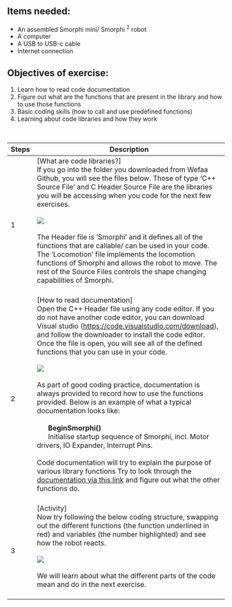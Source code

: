 ## Items needed:
* An assembled Smorphi mini/ Smorphi <sup>2</sup> robot
* A computer
* A USB to USB-c cable
* Internet connection
## Objectives of exercise:
1. Learn how to read code documentation
2. Figure out what are the functions that are present in the library and how to use those functions
3. Basic coding skills (how to call and use predefined functions)
4. Learning about code libraries and how they work

<br />

Steps | Description
-- | --
1 | [What are code libraries?]<br />If you go into the folder you downloaded from Wefaa Github, you will see the files below. Those of type ‘C++ Source File’ and C Header Source File are the libraries you will be accessing when you code for the next few exercises.<br /><br />![](https://github.com/WefaaRobotics/Smorphi-Wiki/blob/main/Robot%20exercises%20images/3/3.1.png)<br /><br />The Header file is ‘Smorphi’ and it defines all of the functions that are callable/ can be used in your code. The ‘Locomotion’ file implements the locomotion functions of Smorphi and allows the robot to move. The rest of the Source Files controls the shape changing capabilities of Smorphi.<br /><br />
2 | [How to read documentation]<br />Open the C++ Header file using any code editor. If you do not have another code editor, you can download Visual studio (https://code.visualstudio.com/download), and follow the downloader to install the code editor.  Once the file is open, you will see all of the defined functions that you can use in your code.<br /><br />![](https://github.com/WefaaRobotics/Smorphi-Wiki/blob/main/Robot%20exercises%20images/3/3.2.png)<br /><br />As part of good coding practice, documentation is always provided to record how to use the functions provided. Below is an example of what a typical documentation looks like:<br /><br />&nbsp;&nbsp;&nbsp;&nbsp;&nbsp;&nbsp;**BeginSmorphi()**<br />&nbsp;&nbsp;&nbsp;&nbsp;&nbsp;&nbsp;Initialise startup sequence of Smorphi, incl. Motor drivers, IO Expander, Interrupt Pins.<br /><br /> Code documentation will try to explain the purpose of various library functions Try to look through the [documentation via this link](https://github.com/WefaaRobotics/Smorphi/wiki/Smorphi-Code-Documentation) and figure out what the other functions do.<br /><br />
3 | [Activity]<br />Now try following the below coding structure, swapping out the different functions (the function underlined in red) and variables (the number highlighted) and see how the robot reacts.<br /><br />![](https://github.com/WefaaRobotics/Smorphi-Wiki/blob/main/Robot%20exercises%20images/3/3.3.png)<br /><br />We will learn about what the different parts of the code mean and do in the next exercise.<br /><br />